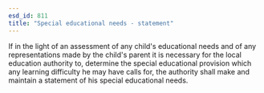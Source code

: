 ```yaml
---
esd_id: 811
title: "Special educational needs - statement"
---
```


If in the light of an assessment of any child's educational needs and of any representations made by the child's parent it is necessary for the local education authority to, determine the special educational provision which any learning difficulty he may have calls for, the authority shall make and maintain a statement of his special educational needs.

